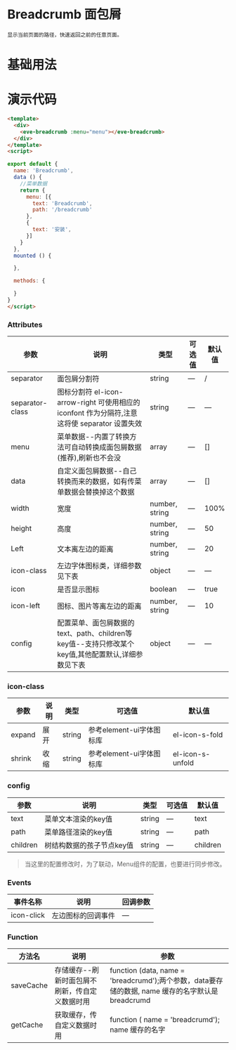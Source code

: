   # Breadcrumb 面包屑
    显示当前页面的路径，快速返回之前的任意页面。
  # 基础用法
 <template>
  <div>
    <Example/>
  </div>
</template>
<script>
import Example from './Example'
export default {
  components: {
    Example,
  }
}
</script>

# 演示代码

```html
<template>
  <div>
    <eve-breadcrumb :menu="menu"></eve-breadcrumb>
  </div>
</template>
<script>

export default {
  name: 'Breadcrumb',
  data () {
    //菜单数据
    return {
      menu: [{
        text: 'Breadcrumb',
        path: '/breadcrumb'
      },
      {
        text: '安装',
      }]
    }
  },
  mounted () {

  },

  methods: {

  }
}
</script>
```

### Attributes
| 参数   | 说明 | 类型  | 可选值 | 默认值 |
| ----- | ------ | ----- | ----- | - |
| separator  | 面包屑分割符  |string| — |  / | 
| separator-class | 图标分割符 el-icon-arrow-right 可使用相应的 iconfont 作为分隔符,注意这将使 separator 设置失效 | string | — |  —  | 
| menu| 菜单数据--内置了转换方法可自动转换成面包屑数据(推荐),刷新也不会没 |  array | — | [] |
| data | 自定义面包屑数据--自己转换而来的数据，如有传菜单数据会替换掉这个数据|  array | — | [] |
| width | 宽度 |   number, string | — | 100% |
| height |  高度 |  number, string | — | 50 |
| Left | 文本离左边的距离 |  number, string | — |  20 |
| icon-class | 左边字体图标类，详细参数见下表 |  object | — |  —  |
| icon | 是否显示图标 |  boolean | — |  true  |
| icon-left |  图标、图片等离左边的距离 |  number, string | — |  10  |
| config |  配置菜单、面包屑数据的text、path、children等key值--支持只修改某个key值,其他配置默认,详细参数见下表 |  object | — |   —   |

### icon-class
| 参数   | 说明 | 类型  | 可选值 | 默认值 |
| ----- | ------ | ----- | ----- | - |
| expand | 展开 | string | 参考element-ui字体图标库 | el-icon-s-fold |
| shrink | 收缩 | string | 参考element-ui字体图标库 | el-icon-s-unfold |

### config
| 参数   | 说明 | 类型  | 可选值 | 默认值 |
| ----- | ------ | ----- | ----- | - |
| text | 菜单文本渲染的key值 | string |  — | text |
| path | 菜单路径渲染的key值 | string |  — | path |
| children | 树结构数据的孩子节点key值 | string |  — | children |

> 当这里的配置修改时，为了联动，Menu组件的配置，也要进行同步修改。

### Events
| 事件名称 | 说明 | 回调参数  |
| ----| ----| --- | 
| icon-click | 左边图标的回调事件 | — |

### Function
| 方法名 | 说明 | 参数  |
| ----| ----| --- | 
| saveCache | 存储缓存--刷新时面包屑不刷新，传自定义数据时用|   function (data, name = 'breadcrumd');两个参数，data要存储的数据, name 缓存的名字默认是breadcrumd| 
| getCache | 获取缓存，传自定义数据时用 |  function ( name = 'breadcrumd');  name 缓存的名字 | 
